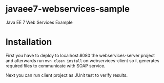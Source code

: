 # javaee7-webservices-sample

Java EE 7 Web Services Example

# Installation

First you have to deploy to localhost:8080 the webservices-server project and afterwards run `mvn clean install` on webservices-client so it generates required files to communicate with SOAP service.

Next you can run client project as JUnit test to verify results.

